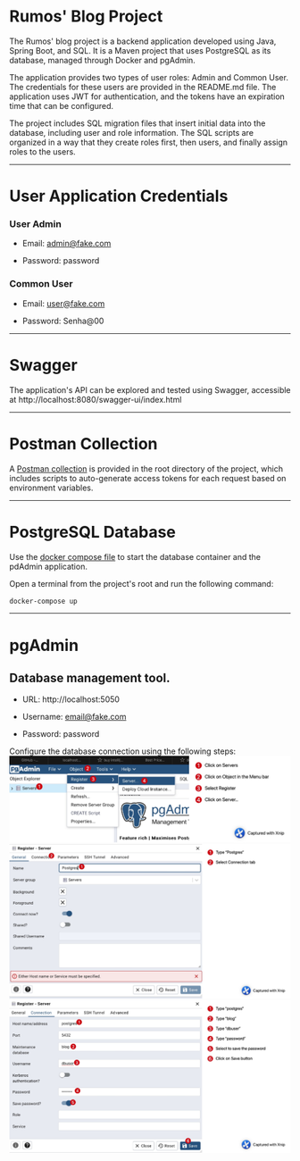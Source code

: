 # Rumos' Blog Project

The Rumos' blog project is a backend application developed using Java, Spring Boot, and SQL. It is a Maven project that
uses PostgreSQL as its database, managed through Docker and pgAdmin.

The application provides two types of user roles: Admin and Common User. The credentials for these users are provided in
the README.md file. The application uses JWT for authentication, and the tokens have an expiration time that can be
configured.

The project includes SQL migration files that insert initial data into the database, including user and role
information. The SQL scripts are organized in a way that they create roles first, then users, and finally assign roles
to the users.

---

# User Application Credentials

### User Admin

- Email: admin@fake.com

- Password: password

### Common User

- Email: user@fake.com

- Password: Senha@00

---

# Swagger

The application's API can be explored and tested using Swagger, accessible
at http://localhost:8080/swagger-ui/index.html

---

# Postman Collection

A [Postman collection](postman_data.zip) is provided in the root directory of the project, which includes scripts to auto-generate access
tokens for each request based on environment variables.


---

# PostgreSQL Database

Use the [docker compose file](docker-compose.yml) to start the database container and the pdAdmin application.

Open a terminal from the project's root and run the following command:

```bash
docker-compose up
```

--- 

# pgAdmin

## Database management tool.

- URL: http://localhost:5050

- Username: email@fake.com

- Password: password

Configure the database connection using the following steps:
![Go to Object in the menu bar, then Register -> Server...](src/main/resources/images/pgadmin/Xnip2024-05-05_14-59-41.jpg)
![Type a name connection and then go to Connection tab](src/main/resources/images/pgadmin/Xnip2024-05-05_15-00-38.jpg)
![Fill in the form connection using the details found in the docker-compose.yml file](src/main/resources/images/pgadmin/Xnip2024-05-05_15-04-33.jpg)